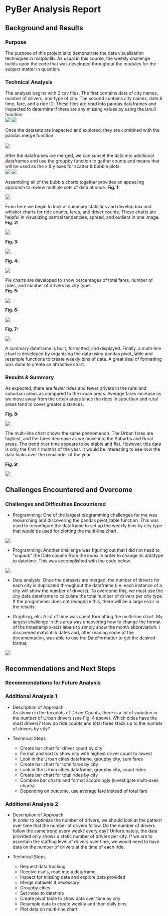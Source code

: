 # PyBer Analysis Report

## Background and Results

### Purpose
The purpose of this project is to demonstrate the data visualization techniques in matplotlib.  As usual in this course, the weekly challenge builds upon the code that was developed throughout the modules for the subject matter in question.  

### Technical Analysis
The analysis begins with 2 csv files.  The first contains data of city names, number of drivers, and type of city.  The second contains city names, date & time, fare, and a ride ID.  These files are read into pandas dataframes and inspected to determine if there are any missing values by using the isnull function.  <br>
![](analysis/ReadCSV.png)
![](analysis/isnull.png)

Once the datasets are inspected and explored, they are combined with the pandas merge function.<br>  
![](analysis/merge.png)

After the dataframes are merged, we can subset the data into additional dataframes and use the groupby function to gather counts and means that will be used as the x & y axes for scatter & bubble plots.<br>
![](analysis/subset.png)
![](analysis/countsmeans.png)

Assembling all of the bubble charts together provides an appealing approach to review multiple sets of data at once.
**Fig. 1:**<br>

![](analysis/Fig1.png)

From here we begin to look at summary statistics and develop box and whisker charts for ride counts, fares, and driver counts.  These charts are helpful in visualizing central tendencies, spread, and outliers in one image.  
**Fig. 2:**<br>

![](analysis/Fig2.png)

**Fig. 3:**<br>

![](analysis/Fig3.png)

**Fig. 4:**<br>

![](analysis/Fig4.png)

Pie charts are developed to show percentages of total fares, number of rides, and number of drivers by city type.  
**Fig. 5:**<br>

![](analysis/Fig5.png)

**Fig. 6:**<br>

![](analysis/Fig6.png)

**Fig. 7:**<br>

![](analysis/Fig7.png)

A summary dataframe is built, formatted, and displayed.  Finally, a multi-line chart is developed by organizing the data using pandas pivot_table and resample functions to create weekly bins of data.  A great deal of formatting was done to create an attractive chart.  

### Results & Summary
As expected, there are fewer rides and fewer drivers in the rural and suburban areas as compared to the urban areas.  Average fares increase as we move away from the urban areas since the rides in suburban and rural areas tend to cover greater distances.  <br>

**Fig. 8:**<br>

![](analysis/Fig8.png)<br>

The multi-line chart shows the same phenomenon.  The Urban fares are highest, and the fares decrease as we move into the Suburbs and Rural areas.  The trend over time appears to be stable and flat.  However, this data is only the first 4 months of the year.  It would be interesting to see how the data looks over the remainder of the year.  

**Fig. 9:**<br>

![](analysis/Fig9.png)


## Challenges Encountered and Overcome

### Challenges and Difficulties Encountered

* Programming:  One of the largest programming challenges for me was researching and discovering the pandas pivot_table function.  This was used to reconfigure the dataframe to set up the weekly bins by city type that would be used for plotting the multi-line chart.<br>

![](analysis/PC2.png)

* Programming:  Another challenge was figuring out that I did not need to "unpack" the Date column from the index in order to change its datatype to datetime.  This was accomplished with the code below.<br>

![](analysis/PC1.png)

* Data analysis:  Once the datasets are merged, the number of drivers for each city is duplicated throughout the dataframe (i.e. each instance of a city will show the number of drivers).  To overcome this, we must use the city data dataframe to calculate the total number of drivers per city type.  If the programmer does not recognize this, there will be a large error in the results.<br>

* Graphing, etc:  A lot of time was spent formatting the multi-line chart.  My largest challenge in this area was uncovering how to change the format of the timestamp x-axis labels to simply show the month abbreviation.  I discovered matplotlib.dates and, after reading some of the documentation, was able to use the DateFormatter to get the desired format.<br>

![](analysis/PC3.png)


## Recommendations and Next Steps

### Recommendations for Future Analysis

### Additional Analysis 1

* Description of Approach<br>
As shown in the boxplots of Driver Counts, there is a lot of variation in the number of Urban drivers (see Fig. 4 above).  Which cities have the most drivers?  How do ride counts and total fares stack up to the number of drivers by city?  

* Technical Steps<br>
  * Create bar chart for driver count by city
  * Format and sort to show city with highest driver count to lowest
  * Look in the Urban cities dataframe, groupby city, sum fares
  * Create bar chart for total fares by city
  * Look in the Urban cities dataframe, groupby city, count rides
  * Create bar chart for total rides by city
  * Combine bar charts and format accordingly (investigate multi-axes charts)
  * Depending on outcome, use average fare instead of total fare

### Additional Analysis 2

* Description of Approach<br>
In order to optimize the number of drivers, we should look at the pattern over time that the number of drivers follow.  Do the number of drivers follow the same trend every week?  every day?  Unfortunately, the data provided only shows a static number of drivers per city.  If we are to ascertain the staffing level of drivers over time, we would need to have data on the number of drivers at the time of each ride.

* Technical Steps<br>
  * Request data tracking 
  * Receive csv's, read into a dataframe
  * Inspect for missing data and explore data provided
  * Merge datasets if necessary
  * Groupby cities
  * Set index to datetime
  * Create pivot table to show data over time by city
  * Resample data to create weekly and then daily bins
  * Plot data on multi-line chart
